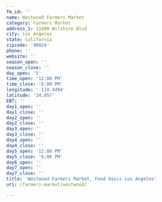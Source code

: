 ```yaml
---
fm_id: ''
name: Westwood Farmers Market
category: Farmers Market
address_1: 11000 Wilshire Blvd
city: Los Angeles
state: California
zipcode: '90024'
phone: ''
website: ''
season_open: ''
season_close: ''
day_open: '5'
time_open: '12:00 PM'
time_close: '6:00 PM'
longitude: '-118.4494'
latitude: '34.057'
EBT: ''
day1_open: ''
day1_close: ''
day2_open: ''
day2_close: ''
day3_open: ''
day3_close: ''
day4_open: ''
day4_close: ''
day5_open: '12:00 PM'
day5_close: '6:00 PM'
day6_open: ''
day7_open: ''
day7_close: ''
title: 'Westwood Farmers Market, Food Oasis Los Angeles'
uri: /farmers-market/westwood/

---
```

